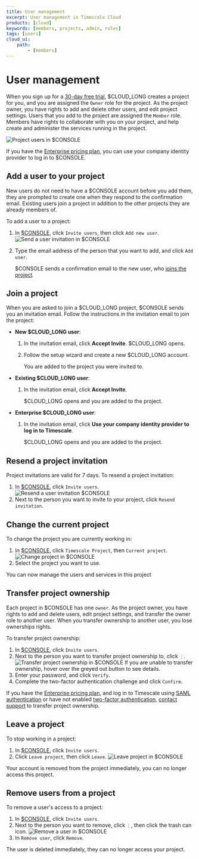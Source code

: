 ```yaml
---
title: User management
excerpt: User management in Timescale Cloud
products: [cloud]
keywords: [members, projects, admin, roles]
tags: [users]
cloud_ui:
    path:
        - [members]
---
```


# User management

When you sign up for a [30-day free trial][sign-up], $CLOUD_LONG creates a project for you, and
you are assigned the `Owner` role for the project. As the project owner, you have rights to
add and delete other users, and edit project settings. Users that you add to the project are 
assigned the `Member` role. Members have rights to collaborate with you on your project, and help 
create and administer the services running in the project. 

![Project users in $CONSOLE](https://assets.timescale.com/docs/images/console-users.png)

If you have the [Enterprise pricing plan][pricing-plans], you can use your company identity 
provider to log in to $CONSOLE.

## Add a user to your project

New users do not need to have a $CONSOLE account before you add them, they are
prompted to create one when they respond to the confirmation email. Existing users
join a project in addition to the other projects they are already members of.

To add a user to a project:

<Procedure>

1.  In [$CONSOLE][cloud-login], click `Invite users`, then click `Add new user`.
    ![Send a user invitation in $CONSOLE](https://assets.timescale.com/docs/images/console-add-user.png)

1.  Type the email address of the person that you want to add, and click `Add
    user`.

    $CONSOLE sends a confirmation email to the new user, who [joins the project][join-a-project].

</Procedure>

## Join a project

When you are asked to join a $CLOUD_LONG project, $CONSOLE sends you an invitation email. Follow the
instructions in the invitation email to join the project:

- **New $CLOUD_LONG user**:
  1. In the invitation email, click **Accept Invite**.
     $CLOUD_LONG opens.
  2. Follow the setup wizard and create a new $CLOUD_LONG account.

     You are added to the project you were invited to.

- **Existing $CLOUD_LONG user**:
  1. In the invitation email, click **Accept Invite**.

     $CLOUD_LONG opens and you are added to the project.

- **Enterprise $CLOUD_LONG user**:
  1. In the invitation email, click **Use your company identity provider to log in to Timescale**.

     $CLOUD_LONG opens and you are added to the project.


## Resend a project invitation

Project invitations are valid for 7 days. To resend a project invitation:

<Procedure>

1.  In [$CONSOLE][cloud-login], click `Invite users`.
    ![Resend a user invitation $CONSOLE](https://assets.timescale.com/docs/images/console-resend-invitation.png)
1.  Next to the person you want to invite to your project, click `Resend invitation`.

</Procedure>

## Change the current project

To change the project you are currently working in:

<Procedure>

1. In [$CONSOLE][cloud-login], click `Timescale Project`, then `Current project`.
   ![Change project in $CONSOLE](https://assets.timescale.com/docs/images/console-change-project.png)
2. Select the project you want to use.

You can now manage the users and services in this project

</Procedure>

## Transfer project ownership

Each project in $CONSOLE has one `owner`. As the project owner, you have rights to
add and delete users, edit project settings, and transfer the owner role to another user. When you transfer
ownership to another user, you lose ownerships rights.

To transfer project ownership:

<Procedure>

1.  In [$CONSOLE][cloud-login], click `Invite users`.
2.  Next to the person you want to transfer project ownership to, click `⋮`.
    ![Transfer project ownership in $CONSOLE](https://assets.timescale.com/docs/images/console-transfer-ownership.png)
    If you are unable to transfer ownership, hover over the greyed out button to see details.
3.  Enter your password, and click `Verify`.
4.  Complete the two-factor authentication challenge and click `Confirm`.

</Procedure>

If you have the [Enterprise pricing plan][pricing-plans], and log in to Timescale using [SAML authentication][saml]
or have not enabled [two-factor authentication][2fa], [contact support](https://www.timescale.com/contact) to transfer
project ownership.


## Leave a project

To stop working in a project:

<Procedure>

1. In [$CONSOLE][cloud-login], click `Invite users`.
1. Click `Leave project`, then click `Leave`.
   ![Leave project in $CONSOLE](https://assets.timescale.com/docs/images/console-leave-project.png)

Your account is removed from the project immediately, you can no longer access this project.

</Procedure>


## Remove users from a project

To remove a user's access to a project:

<Procedure>

1.  In [$CONSOLE][cloud-login], click `Invite users`.
1.  Next to the person you want to remove, click `⋮`, then click the trash can icon.
    ![Remove a user in $CONSOLE](https://assets.timescale.com/docs/images/console-remove-user.png)
1.  In `Remove user`, click `Remove`.

The user is deleted immediately, they can no longer access your project.

</Procedure>


[cloud-login]: https://console.cloud.timescale.com/
[saml]: /use-timescale/:currentVersion:/security/saml/
[2fa]: /use-timescale/:currentVersion:/security/multi-factor-authentication/
[cloud-login]: https://console.cloud.timescale.com/
[sign-up]: https://console.cloud.timescale.com/
[pricing-plans]: /about/:currentVersion:/pricing-and-account-management/
[join-a-project]: /use-timescale/:currentVersion:/members/#join-a-project

